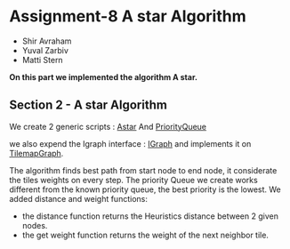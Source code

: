 # Assignment-8 A star Algorithm

* Shir Avraham
* Yuval Zarbiv
* Matti Stern

**On this part we implemented the algorithm A star.**


## Section 2 - A star Algorithm

We create 2 generic scripts :
[Astar](https://github.com/MYS-games/Assignment-week8/blob/master/Assets/Scripts/3-Astar/Astar.cs) And
[PriorityQueue](https://github.com/MYS-games/Assignment-week8/blob/master/Assets/Scripts/3-Astar/PriorityQueue.cs)

we also expend the Igraph interface : [IGraph](https://github.com/MYS-games/Assignment-week8/blob/master/Assets/Scripts/0-graph/IGraph.cs) and implements it on [TilemapGraph](https://github.com/MYS-games/Assignment-week8/blob/master/Assets/Scripts/0-graph/TilemapGraph.cs).

The algorithm finds best path from start node to end node, it considerate the tiles weights on every step.
The priority Queue we create works different from the known priority queue, the best priority is the lowest.
We added distance and weight functions:

* the distance function returns the Heuristics distance between 2 given nodes.
* the get weight function returns the weight of the next neighbor tile.

